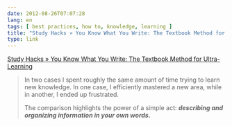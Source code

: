 ```yaml
---
date: 2012-08-26T07:07:28
lang: en
tags: [ best practices, how to, knowledge, learning ]
title: "Study Hacks » You Know What You Write: The Textbook Method for Ultra-Learning"
type: link
---
```


[Study Hacks » You Know What You Write: The Textbook Method for
Ultra-Learning](http://calnewport.com/blog/2012/08/10/you-know-what-you-write-the-textbook-method-for-ultra-learning/)

> In two cases I spent roughly the same amount of time trying to learn
> new knowledge. In one case, I efficiently mastered a new area, while
> in another, I ended up frustrated.
>
> The comparison highlights the power of a simple act: ***describing and
> organizing information in your own words.***

